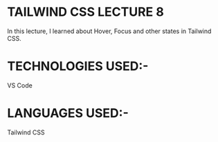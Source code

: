 <h1>TAILWIND CSS LECTURE 8</h1>
<p>In this lecture, I learned about Hover, Focus and other states in Tailwind CSS.</p>
<h1>TECHNOLOGIES USED:-</h1>
<p>VS Code</p>
<h1>LANGUAGES USED:-</h1>
<p>Tailwind CSS</p>